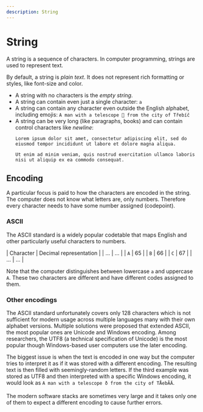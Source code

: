 ```yaml
---
description: String
---
```


# String

A string is a sequence of characters.
In computer programming, strings are used to represent text.

By default, a string is _plain text_.
It does not represent rich formatting or styles, like font-size and color.

- A string with no characters is the _empty string_.
- A string can contain even just a single character: `a`
- A string can contain any character even outside the English alphabet, including emojis: `A man with a telescope 🔭 from the city of Třebíč`
- A string can be very long (like paragraphs, books) and can contain control characters like _newline_:
   ```
   Lorem ipsum dolor sit amet, consectetur adipiscing elit, sed do eiusmod tempor incididunt ut labore et dolore magna aliqua.
   
   Ut enim ad minim veniam, quis nostrud exercitation ullamco laboris nisi ut aliquip ex ea commodo consequat.
   ```

## Encoding

A particular focus is paid to how the characters are encoded in the string.
The computer does not know what letters are, only numbers.
Therefore every character needs to have some number assigned (codepoint).

### ASCII

The ASCII standard is a widely popular codetable that maps English and other particularly useful characters to numbers.

| Character | Decimal representation |
| ... | ... |
| `A` | 65 |
| `B` | 66 |
| `C` | 67 |
| ... | ... |

Note that the computer distinguishes between lowercase `a` and uppercase `A`.
These two characters are different and have different codes assigned to them. 

### Other encodings

The ASCII standard unfortunately covers only 128 characters which is not sufficient for modern usage across multiple languages many with their own alphabet versions.
Multiple solutions were proposed that extended ASCII, the most popular ones are Unicode and Windows encoding.
Among researchers, the UTF8 (a technical specification of Unicode) is the most popular though Windows-based user computers use the later encoding.

The biggest issue is when the text is encoded in one way but the computer tries to interpret it as if it was stored with a different encoding.
The resulting text is then filled with seemingly-random letters.
If the third example was stored as UTF8 and then interpreted with a specific Windows encoding, it would look as `A man with a telescope ð­ from the city of TÅebÃ­Ä`.

The modern software stacks are sometimes very large and it takes only one of them to expect a different encoding to cause further errors.
